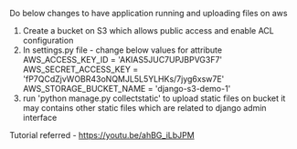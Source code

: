 Do below changes to have application running and uploading files on aws

1. Create a bucket on S3 which allows public access and enable ACL configuration
2. In settings.py file - change below values for attribute
    AWS_ACCESS_KEY_ID = 'AKIAS5JUC7UPJBPVG3F7'
    AWS_SECRET_ACCESS_KEY = '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'
    AWS_STORAGE_BUCKET_NAME = 'django-s3-demo-1'
3. run 'python manage.py collectstatic' to upload static files on bucket
    it may contains other static files which are related to django admin interface

Tutorial referred - https://youtu.be/ahBG_iLbJPM

